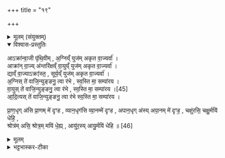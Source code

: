 +++
title = "१९"

+++

<details><summary>मूलम् (संयुक्तम्)</summary>

आक्रा॑न्वा॒जी पृ॑थि॒वीम॒ग्निय्ँयुज॑मकृत वा॒ज्यर्वाक्रा॑न्वा॒ज्य॑न्तरि॑क्षव्ँवा॒युय्ँयुज॑मकृत वा॒ज्यर्वा॒ द्याव्ँवा॒ज्याऽक्रꣵ॑स्त॒ सूर्य॒य्ँयुज॑मकृत वा॒ज्यर्वा॒ग्निस्ते॑ वाजि॒न्युङ्ङनु॒ त्वा र॑भे स्व॒स्ति मा॒ सम्पा॑रय वा॒युस्ते॑ वाजि॒न्युङ्ङनु॒ त्वा र॑भे स्व॒स्ति मा॒ सम् [45]  
पा॒र॒यादि॒त्यस्ते॑ वाजि॒न्युङ्ङनु॒ त्वा र॑भे स्व॒स्ति मा॒ सम्पा॑रय प्राण॒धृग॑सि प्रा॒णम्मे॑ दृꣳह व्यान॒धृग॑सि व्या॒नम्मे॑ दृꣳहापान॒धृग॑स्यपा॒नम्मे॑ दृꣳह॒ चक्षु॑रसि॒ चक्षु॒र्मयि॑ धेहि॒ श्रोत्र॑मसि॒ श्रोत्र॒म्मयि॑ धे॒ह्यायु॑र॒स्यायु॒र्मयि॑ धेहि ॥ [46]  
</details>

<details open><summary>विश्वास-प्रस्तुतिः</summary>

आऽक्रा॑न्वा॒जी पृ॑थि॒वीम् , अ॒ग्निय्ँ युज॑म् अकृत वा॒ज्यर्वा॑ ।  
आक्रा॑न् वा॒ज्य् अ॑न्तरि॑क्षव्ँ वा॒युय्ँ युज॑म् अकृत वा॒ज्यर्वा॑ ।  
द्याव्ँ वा॒ज्याऽक्रꣵ॑स्त॒ , सूर्य॒य्ँ युज॑म् अकृत वा॒ज्यर्वा॑ ।  
अ॒ग्निस् ते॑ वाजि॒न्युङ्ङनु॒ त्वा र॑भे , स्व॒स्ति मा॒ सम्पा॑रय ।  
वा॒युस् ते॑ वाजि॒न्युङ्ङनु॒ त्वा र॑भे , स्व॒स्ति मा॒ सम्पा॑रय ।[45]  
आ॒दि॒त्यस् ते॑ वाजि॒न्युङ्ङनु॒ त्वा र॑भे स्व॒स्ति मा॒ सम्पा॑रय ।  

प्रा॒ण॒धृग् अ॑सि प्रा॒णम् मे॑ दृꣳह , व्यान॒धृग॑सि व्या॒नम्मे॑ दृꣳह , अपान॒धृग् अ॑स्य् अपा॒नम् मे॑ दृꣳह॒ , चक्षु॑रसि॒ चक्षु॒र्मयि॑ धेहि॒ ,  
श्रोत्र॑म् असि॒ श्रोत्र॒म् मयि॑ धे॒ह्य् , आयु॑र॒स्य् आयु॒र्मयि॑ धेहि ॥ [46]  
</details>

<details><summary>मूलम्</summary>

आऽक्रा॑न्वा॒जी पृ॑थि॒वीम् , अ॒ग्निय्ँ युज॑म् अकृत वा॒ज्यर्वा॑ ।  
आक्रा॑न् वा॒ज्य् अ॑न्तरि॑क्षव्ँ वा॒युय्ँ युज॑म् अकृत वा॒ज्यर्वा॑ ।  
द्याव्ँ वा॒ज्याऽक्रꣵ॑स्त॒ , सूर्य॒य्ँ युज॑म् अकृत वा॒ज्यर्वा॑ ।  
अ॒ग्निस् ते॑ वाजि॒न्युङ्ङनु॒ त्वा र॑भे , स्व॒स्ति मा॒ सम्पा॑रय ।  
वा॒युस् ते॑ वाजि॒न्युङ्ङनु॒ त्वा र॑भे , स्व॒स्ति मा॒ सम्पा॑रय ।[45]  
आ॒दि॒त्यस् ते॑ वाजि॒न्युङ्ङनु॒ त्वा र॑भे स्व॒स्ति मा॒ सम्पा॑रय ।  

प्रा॒ण॒धृग् अ॑सि प्रा॒णम् मे॑ दृꣳह , व्यान॒धृग॑सि व्या॒नम्मे॑ दृꣳह , अपान॒धृग् अ॑स्य् अपा॒नम् मे॑ दृꣳह॒ , चक्षु॑रसि॒ चक्षु॒र्मयि॑ धेहि॒ ,  
श्रोत्र॑म् असि॒ श्रोत्र॒म् मयि॑ धे॒ह्य् , आयु॑र॒स्य् आयु॒र्मयि॑ धेहि ॥ [46]  
</details>

<details><summary>भट्टभास्कर-टीका</summary>

(SB) 1अथाश्वानुमन्त्रणम् । तथा च ब्राह्मणम् - 'आऽक्रान् वाजी क्रमैरत्यक्रमीद्वाजी द्यौस्ते पृष्टं पृथिवी सधस्थमित्यश्वमनुमन्त्रयते' इति । एतेषु त्रिषु मन्त्रेषु प्रथमम् मन्त्रं पठति - आऽक्रान् वाजीति ॥ वाजी वेगवानयमश्वः पृथिवीं आक्रान् आक्रान्तवान् । सोऽर्वा तस्यां पृथिव्यां अग्निं युजं योजयितारं व्यवहारनिर्वाहकं अकृत । एवमुत्तरत्रापि योज्यम् । हे वाजिन् अग्निः ते युङ् तव योजयिता सहायभूतः तस्मात् त्वां अन्वारभे । त्वं च स्वस्ति विनाशराहित्येन मां सम्पारय सम्यक् कर्मसमाप्तिं प्रापय । एवमुत्तरत्रापि योज्यम् । प्राणं दृंहति दृढीकरोतीति प्राणधृक् । हे अश्व त्वं तादृशोऽसि अतो मे प्राणं दृढीकुरु । एवमुत्तरत्रापि । हे अश्व त्वं चक्षुरसि अतो मयि चक्षुः स्थापय । एवमुत्तरत्रापि ॥

इति माधवीये सप्तमे पञ्चमे एकोनविंशोनुवाकः ॥  
</details>
